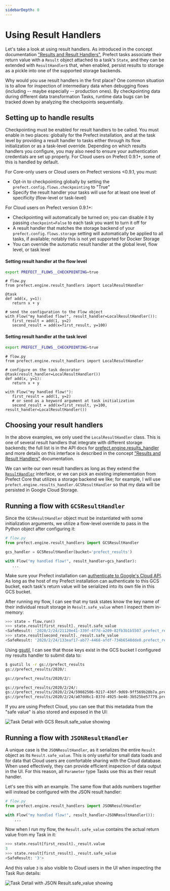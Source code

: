 ```yaml
---
sidebarDepth: 0
---
```


# Using Result Handlers

Let's take a look at using result handlers. As introduced in the concept documentation ["Results and Result Handlers"](../concepts/results.md), Prefect tasks associate their return value with a `Result` object attached to a task's `State`, and they can be extended with `ResultHandler`s that, when enabled, persist results to storage as a pickle into one of the supported storage backends.

Why would you use result handlers in the first place? One common situation is to allow for inspection of intermediary data when debugging flows (including -- maybe especially -- production ones). By checkpointing data during different data transformation Tasks, runtime data bugs can be tracked down by analyzing the checkpoints sequentially.

## Setting up to handle results

Checkpointing must be enabled for result handlers to be called. You must enable in two places: globally for the Prefect installation, and at the task level by providing a result handler to tasks either through its flow initialization or as a task-level override. Depending on which results handlers you configure, you may also need to ensure your authentication credentials are set up properly. For Cloud users on Prefect 0.9.1+, some of this is handled by default.

For Core-only users or Cloud users on Prefect versions <0.9.1, you must:

- Opt-in to checkpointing globally by setting the `prefect.config.flows.checkpointing` to "True"
- Specify the result handler your tasks will use for at least one level of specificity (flow-level or task-level)

For Cloud users on Prefect version 0.9.1+:

- Checkpointing will automatically be turned on; you can disable it by passing `checkpoint=False` to each task you want to turn it off for
- A result handler that matches the storage backend of your `prefect.config.flows.storage` setting will automatically be applied to all tasks, if available; notably this is not yet supported for Docker Storage
- You can override the automatic result handler at the global level, flow level, or task level

#### Setting result handler at the flow level
```bash
export PREFECT__FLOWS__CHECKPOINTING=true
```

```python{8-9}
# flow.py
from prefect.engine.result_handlers import LocalResultHandler

@task
def add(x, y=1):
   return x + y

# send the configuration to the Flow object
with Flow("my handled flow!", result_handler=LocalResultHandler()):
   first_result = add(1, y=2)
   second_result = add(x=first_result, y=100)
```

#### Setting result handler at the task level

```bash
export PREFECT__FLOWS__CHECKPOINTING=true
```

```python{4-5,11-12}
# flow.py
from prefect.engine.result_handlers import LocalResultHandler

# configure on the task decorator
@task(result_handler=LocalResultHandler())
def add(x, y=1):
   return x + y

with Flow("my handled flow!"):
   first_result = add(1, y=2)
   # or send as a keyword argument at task initialization
   second_result = add(x=first_result, y=100, result_handler=LocalResultHandler())
```

## Choosing your result handlers

In the above examples, we only used the `LocalResultHandler` class. This is one of several result handlers that integrate with different storage backends; the full list is in the API docs for [prefect.engine.results_handler](../../api/latest/engine/result_handlers.html) and more details on this interface is described in the concept ["Results and Result Handlers"](../concepts/results.md) documentation.

We can write our own result handlers as long as they extend the [`ResultHandler`](https://github.com/PrefectHQ/prefect/blob/master/src/prefect/engine/result_handlers/result_handler.py) interface, or we can pick an existing implementation from Prefect Core that utilizes a storage backend we like; for example, I will use `prefect.engine.results_handler.GCSResultHandler` so that my data will be persisted in Google Cloud Storage.

## Running a flow with `GCSResultHandler`

Since the `GCSResultHandler` object must be instantiated with some initialization arguments, we utilize a flow-level override to pass in the Python object after configuring it:

```python
# flow.py
from prefect.engine.result_handlers import GCSResultHandler

gcs_handler = GCSResultHandler(bucket='prefect_results')

with Flow("my handled flow!", result_handler=gcs_handler):
   ...
```

Make sure your Prefect installation can [authenticate to Google's Cloud API](https://cloud.google.com/docs/authentication/getting-started). As long as the host of my Prefect installation can authenticate to this GCS bucket, each task's return value will be serialized into its own file in this GCS bucket.

After running my flow, I can see that my task states know the key name of their individual result storage in `Result.safe_value` when I inspect them in-memory:

```python
>>> state = flow.run()
>>> state.result[first_result]._result.safe_value
<SafeResult: '2020/2/24/21120e41-339f-4f7d-a209-82fb3b1b5507.prefect_result'>
>>> state.result[second_result]._result.safe_value
<SafeResult: '2020/2/24/133eaf17-ab77-4468-afdf-734b6540dde0.prefect_result'>
```

Using [gsutil](https://cloud.google.com/storage/docs/gsutil), I can see that those keys exist in the GCS bucket I configured my results handler to submit data to:

```bash
$ gsutil ls -r gs://prefect_results
gs://prefect_results/2020/:

gs://prefect_results/2020/2/:

gs://prefect_results/2020/2/24/:
gs://prefect_results/2020/2/24/59082506-9217-436f-9d69-9ff569b20b7a.prefect_result
gs://prefect_results/2020/2/24/a07dd6c1-837d-4925-be46-3b525be57779.prefect_result
```

If you are using Prefect Cloud, you can see that this metadata from the "safe value" is also stored and exposed in the UI:

![Task Detail with GCS Result.safe_value showing](/result-stored-in-cloud-UI-gcshandler.png)

## Running a flow with `JSONResultHandler`

A unique case is the `JSONResultHandler`, as it serializes the entire `Result` object as its `Result.safe_value`. This is only useful for small data loads and for data that Cloud users are comfortable sharing with the Cloud database. When used effectively, they can provide efficient inspection of data output in the UI. For this reason, all `Parameter` type Tasks use this as their result handler.

Let's see this with an example. The same flow that adds numbers together will instead be configured with the JSON result handler:

```python
# flow.py
from prefect.engine.result_handlers import JSONResultHandler

with Flow("my handled flow!", result_handler=JSONResultHandler()):
    ...
```

Now when I run my flow, the `Result.safe_value` contains the actual return value from my Task in it:

```python
>>> state.result[first_result]._result.value
3
>>> state.result[first_result]._result.safe_value
<SafeResult: '3'>
```

And this value `3` is also visible to Cloud users in the UI when inspecting the Task Run details:

![Task Detail with JSON Result.safe_value showing](/result-stored-in-cloud-UI-jsonhandler.png)
